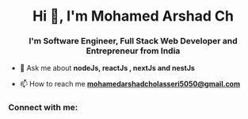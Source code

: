 <h1 align="center">Hi 👋, I'm Mohamed Arshad Ch</h1>
<h3 align="center">I'm Software Engineer, Full Stack Web Developer and Entrepreneur from India</h3>



- 💬 Ask me about **nodeJs, reactJs , nextJs and nestJs**

- 📫 How to reach me **mohamedarshadcholasseri5050@gmail.com**

<h3 align="left">Connect with me:</h3>
<p align="left">
</p>



